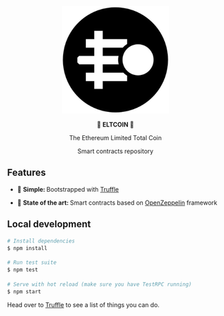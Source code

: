 <div align="center">
  <p>
  <img src="assets/logo.png" width="250" />
  </p>

  <p>
    🚀 <strong>ELTCOIN</strong>  🚀
  </p>
  <p>
    The Ethereum Limited Total Coin
  </p>
  <p>
    Smart contracts repository
  </p>
</div>

## Features
* 🔩 <strong>Simple: </strong> Bootstrapped with [Truffle](http://truffleframework.com/)

* 💯 <strong>State of the art: </strong> Smart contracts based on [OpenZeppelin](https://openzeppelin.org/) framework

## Local development
``` bash
# Install dependencies
$ npm install

# Run test suite
$ npm test

# Serve with hot reload (make sure you have TestRPC running)
$ npm start
```

<p>
  Head over to <a href="http://truffleframework.com/docs/">Truffle</a> to see a list of things you can do.
</p>
